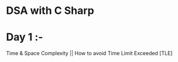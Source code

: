 # DSA with C Sharp

# Day 1 :- 

Time & Space Complexity || How to avoid Time Limit Exceeded [TLE]


